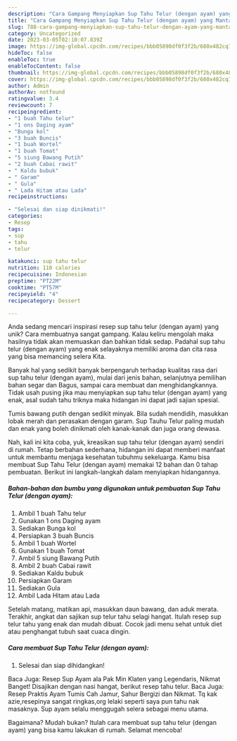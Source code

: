 ```yaml
---
description: "Cara Gampang Menyiapkan Sup Tahu Telur (dengan ayam) yang Mantap"
title: "Cara Gampang Menyiapkan Sup Tahu Telur (dengan ayam) yang Mantap"
slug: 788-cara-gampang-menyiapkan-sup-tahu-telur-dengan-ayam-yang-mantap
category: Uncategorized
date: 2023-03-05T02:10:07.839Z
image: https://img-global.cpcdn.com/recipes/bbb05898df0f3f2b/680x482cq70/sup-tahu-telur-dengan-ayam-foto-resep-utama.jpg
hideToc: false
enableToc: true
enableTocContent: false
thumbnail: https://img-global.cpcdn.com/recipes/bbb05898df0f3f2b/680x482cq70/sup-tahu-telur-dengan-ayam-foto-resep-utama.jpg
cover: https://img-global.cpcdn.com/recipes/bbb05898df0f3f2b/680x482cq70/sup-tahu-telur-dengan-ayam-foto-resep-utama.jpg
author: Admin
authorAv: notfound
ratingvalue: 3.4
reviewcount: 7
recipeingredient:
- "1 buah Tahu telur"
- "1 ons Daging ayam"
- "Bunga kol"
- "3 buah Buncis"
- "1 buah Wortel"
- "1 buah Tomat"
- "5 siung Bawang Putih"
- "2 buah Cabai rawit"
- " Kaldu bubuk"
- " Garam"
- " Gula"
- " Lada Hitam atau Lada"
recipeinstructions:

- "Selesai dan siap dinikmati!"
categories:
- Resep
tags:
- sup
- tahu
- telur

katakunci: sup tahu telur 
nutrition: 110 calories
recipecuisine: Indonesian
preptime: "PT22M"
cooktime: "PT57M"
recipeyield: "4"
recipecategory: Dessert

---
```





Anda sedang mencari inspirasi resep sup tahu telur (dengan ayam) yang unik? Cara membuatnya sangat gampang. Kalau keliru mengolah maka hasilnya tidak akan memuaskan dan bahkan tidak sedap. Padahal sup tahu telur (dengan ayam) yang enak selayaknya memiliki aroma dan cita rasa yang bisa memancing selera Kita.





Banyak hal yang sedikit banyak berpengaruh terhadap kualitas rasa dari sup tahu telur (dengan ayam), mulai dari jenis bahan, selanjutnya pemilihan bahan segar dan Bagus, sampai cara membuat dan menghidangkannya. Tidak usah pusing jika mau menyiapkan sup tahu telur (dengan ayam) yang enak,      asal sudah tahu triknya maka hidangan ini dapat jadi sajian spesial.














Tumis bawang putih dengan sedikit minyak. Bila sudah mendidih, masukkan lobak merah dan perasakan dengan garam. Sup Tauhu Telur paling mudah dan enak yang boleh dinikmati oleh kanak-kanak dan juga orang dewasa.






Nah, kali ini kita coba, yuk, kreasikan sup tahu telur (dengan ayam) sendiri di rumah. Tetap berbahan sederhana, hidangan ini dapat memberi manfaat untuk membantu menjaga kesehatan tubuhmu sekeluarga. Kamu bisa membuat Sup Tahu Telur (dengan ayam) memakai 12 bahan dan 0 tahap pembuatan. Berikut ini langkah-langkah dalam menyiapkan hidangannya.

<!--inarticleads1-->

##### Bahan-bahan dan bumbu yang digunakan untuk pembuatan Sup Tahu Telur (dengan ayam):

1. Ambil 1 buah Tahu telur
1. Gunakan 1 ons Daging ayam
1. Sediakan Bunga kol
1. Persiapkan 3 buah Buncis
1. Ambil 1 buah Wortel
1. Gunakan 1 buah Tomat
1. Ambil 5 siung Bawang Putih
1. Ambil 2 buah Cabai rawit
1. Sediakan  Kaldu bubuk
1. Persiapkan  Garam
1. Sediakan  Gula
1. Ambil  Lada Hitam atau Lada


Setelah matang, matikan api, masukkan daun bawang, dan aduk merata. Terakhir, angkat dan sajikan sup telur tahu selagi hangat. Itulah resep sup telur tahu yang enak dan mudah dibuat. Cocok jadi menu sehat untuk diet atau penghangat tubuh saat cuaca dingin. 

<!--inarticleads2-->

##### Cara membuat Sup Tahu Telur (dengan ayam):


1. Selesai dan siap dihidangkan!

Baca Juga: Resep Sup Ayam ala Pak Min Klaten yang Legendaris, Nikmat Banget! Disajikan dengan nasi hangat, berikut resep tahu telur. Baca Juga: Resep Praktis Ayam Tumis Cah Jamur, Sahur Bergizi dan Nikmat. Tq kak azie,resepinya sangat ringkas,org lelaki seperti saya pun tahu nak masaknya. Sup ayam selalu menggugah selera sebagai menu utama. 

Bagaimana? Mudah bukan? Itulah cara membuat sup tahu telur (dengan ayam) yang bisa kamu lakukan di rumah. Selamat mencoba!
